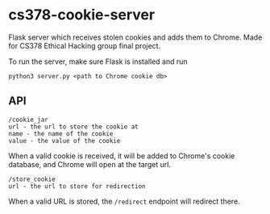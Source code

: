 # cs378-cookie-server
Flask server which receives stolen cookies and adds them to Chrome. Made for CS378 Ethical Hacking group final project.

To run the server, make sure Flask is installed and run
```
python3 server.py <path to Chrome cookie db>
```
## API
```
/cookie_jar
url - the url to store the cookie at
name - the name of the cookie
value - the value of the cookie
```
When a valid cookie is received, it will be added to Chrome's cookie database, and
Chrome will open at the target url.

```
/store_cookie
url - the url to store for redirection
```
When a valid URL is stored, the `/redirect` endpoint will redirect there.
